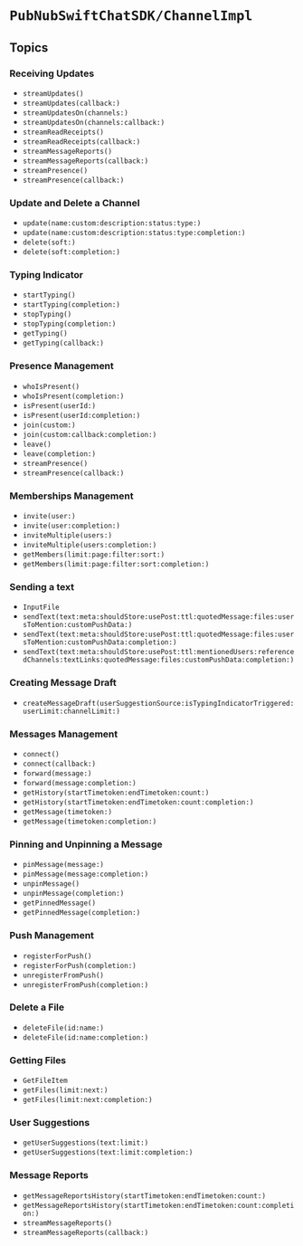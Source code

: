 # ``PubNubSwiftChatSDK/ChannelImpl``

## Topics

### Receiving Updates

- ``streamUpdates()``
- ``streamUpdates(callback:)``
- ``streamUpdatesOn(channels:)``
- ``streamUpdatesOn(channels:callback:)``
- ``streamReadReceipts()``
- ``streamReadReceipts(callback:)``
- ``streamMessageReports()``
- ``streamMessageReports(callback:)``
- ``streamPresence()``
- ``streamPresence(callback:)``

### Update and Delete a Channel

- ``update(name:custom:description:status:type:)``
- ``update(name:custom:description:status:type:completion:)``
- ``delete(soft:)``
- ``delete(soft:completion:)``

### Typing Indicator

- ``startTyping()``
- ``startTyping(completion:)``
- ``stopTyping()``
- ``stopTyping(completion:)``
- ``getTyping()``
- ``getTyping(callback:)``

### Presence Management

- ``whoIsPresent()``
- ``whoIsPresent(completion:)``
- ``isPresent(userId:)``
- ``isPresent(userId:completion:)``
- ``join(custom:)``
- ``join(custom:callback:completion:)``
- ``leave()``
- ``leave(completion:)``
- ``streamPresence()``
- ``streamPresence(callback:)``

### Memberships Management

- ``invite(user:)``
- ``invite(user:completion:)``
- ``inviteMultiple(users:)``
- ``inviteMultiple(users:completion:)``
- ``getMembers(limit:page:filter:sort:)``
- ``getMembers(limit:page:filter:sort:completion:)``

### Sending a text

- ``InputFile``
- ``sendText(text:meta:shouldStore:usePost:ttl:quotedMessage:files:usersToMention:customPushData:)``
- ``sendText(text:meta:shouldStore:usePost:ttl:quotedMessage:files:usersToMention:customPushData:completion:)``
- ``sendText(text:meta:shouldStore:usePost:ttl:mentionedUsers:referencedChannels:textLinks:quotedMessage:files:customPushData:completion:)``

### Creating Message Draft

- ``createMessageDraft(userSuggestionSource:isTypingIndicatorTriggered:userLimit:channelLimit:)``

### Messages Management

- ``connect()``
- ``connect(callback:)``
- ``forward(message:)``
- ``forward(message:completion:)``
- ``getHistory(startTimetoken:endTimetoken:count:)``
- ``getHistory(startTimetoken:endTimetoken:count:completion:)``
- ``getMessage(timetoken:)``
- ``getMessage(timetoken:completion:)``

### Pinning and Unpinning a Message

- ``pinMessage(message:)``
- ``pinMessage(message:completion:)``
- ``unpinMessage()``
- ``unpinMessage(completion:)``
- ``getPinnedMessage()``
- ``getPinnedMessage(completion:)``

### Push Management

- ``registerForPush()``
- ``registerForPush(completion:)``
- ``unregisterFromPush()``
- ``unregisterFromPush(completion:)``

### Delete a File

- ``deleteFile(id:name:)``
- ``deleteFile(id:name:completion:)``

### Getting Files

- ``GetFileItem``
- ``getFiles(limit:next:)``
- ``getFiles(limit:next:completion:)``

### User Suggestions 

- ``getUserSuggestions(text:limit:)``
- ``getUserSuggestions(text:limit:completion:)``

### Message Reports

- ``getMessageReportsHistory(startTimetoken:endTimetoken:count:)``
- ``getMessageReportsHistory(startTimetoken:endTimetoken:count:completion:)``
- ``streamMessageReports()``
- ``streamMessageReports(callback:)``
